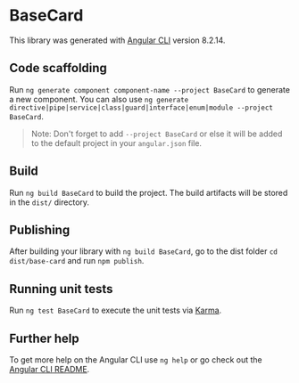 # BaseCard

This library was generated with [Angular CLI](https://github.com/angular/angular-cli) version 8.2.14.

## Code scaffolding

Run `ng generate component component-name --project BaseCard` to generate a new component. You can also use `ng generate directive|pipe|service|class|guard|interface|enum|module --project BaseCard`.
> Note: Don't forget to add `--project BaseCard` or else it will be added to the default project in your `angular.json` file. 

## Build

Run `ng build BaseCard` to build the project. The build artifacts will be stored in the `dist/` directory.

## Publishing

After building your library with `ng build BaseCard`, go to the dist folder `cd dist/base-card` and run `npm publish`.

## Running unit tests

Run `ng test BaseCard` to execute the unit tests via [Karma](https://karma-runner.github.io).

## Further help

To get more help on the Angular CLI use `ng help` or go check out the [Angular CLI README](https://github.com/angular/angular-cli/blob/master/README.md).
